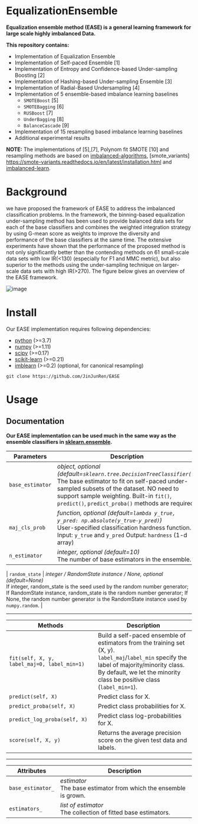 # EqualizationEnsemble


**Equalization ensemble method (EASE) is a general learning framework for large scale highly imbalanced Data.**


**This repository contains:**
- Implementation of Equalization Ensemble
- Implementation of Self-paced Ensemble [1]
- Implementation of Entropy and Confidence-based Under-sampling Boosting [2]
- Implementation of Hashing-based Under-sampling Ensemble [3]
- Implementation of Radial-Based Undersampling [4]
- Implementation of 5 ensemble-based imbalance learning baselines
  - `SMOTEBoost` [5]
  - `SMOTEBagging` [6]
  - `RUSBoost` [7]
  - `UnderBagging` [8]
  - `BalanceCascade` [9]
- Implementation of 15 resampling based imbalance learning baselines
- Additional experimental results

**NOTE:** The implementations of [5],[7], Polynom fit SMOTE [10] and resampling methods are based on [imbalanced-algorithms](https://github.com/dialnd/imbalanced-algorithms), [smote_variants] https://smote-variants.readthedocs.io/en/latest/installation.html and [imbalanced-learn](https://github.com/scikit-learn-contrib/imbalanced-learn).



# Background

we have proposed the framework of EASE to address the imbalanced classification problems. In the framework, the binning-based equalization under-sampling method has been used to provide balanced data sets for each of the base classifiers and combines the weighted integration strategy by using G-mean score as weights to improve the diversity and performance of the base classifiers at the same time. The extensive experiments have shown that the performance of the proposed method is not only significantly better than the contending methods on 61 small-scale data sets with low IR(<130) (especially for F1 and MMC metric), but also superior to the methods using the under-sampling technique on larger-scale data sets with high IR(>270). The figure below gives an overview of the EASE framework.

![image](https://github.com/jinjunRen/EASE/figure/framework.png)

# Install

Our EASE implementation requires following dependencies:
- [python](https://www.python.org/) (>=3.7)
- [numpy](https://numpy.org/) (>=1.11)
- [scipy](https://www.scipy.org/) (>=0.17)
- [scikit-learn](https://scikit-learn.org/stable/) (>=0.21)
- [imblearn](https://pypi.org/project/imblearn/) (>=0.2) (optional, for canonical resampling)


```
git clone https://github.com/JinJunRen/EASE
```

# Usage

## Documentation

**Our EASE implementation can be used much in the same way as the ensemble classifiers in [sklearn.ensemble](https://scikit-learn.org/stable/modules/classes.html#module-sklearn.ensemble).**  

| Parameters    | Description   |
| ------------- | ------------- |
| `base_estimator` | *object, optional (default=`sklearn.tree.DecisionTreeClassifier()`)* <br> The base estimator to fit on self-paced under-sampled subsets of the dataset. NO need to support sample weighting. Built-in `fit()`, `predict()`, `predict_proba()` methods are required. |
| `maj_cls_prob`  | *function, optional (default=`lambda y_true, y_pred: np.absolute(y_true-y_pred)`)* <br> User-specified classification hardness function. <br> Input: `y_true` and `y_pred` Output: `hardness` (1-d array)  |
| `n_estimator`    | *integer, optional (default=10)* <br> The number of base estimators in the ensemble. |

| `random_state`   | *integer / RandomState instance / None, optional (default=None)* <br> If integer, random_state is the seed used by the random number generator; If RandomState instance, random_state is the random number generator; If None, the random number generator is the RandomState instance used by `numpy.random`. |

----------------

| Methods    | Description   |
| ---------- | ------------- |
| `fit(self, X, y, label_maj=0, label_min=1)` | Build a self-paced ensemble of estimators from the training set (X, y). <br> `label_maj`/`label_min` specify the label of majority/minority class. <br> By default, we let the minority class be positive class (`label_min=1`). |
| `predict(self, X)` | Predict class for X. |
| `predict_proba(self, X)` | Predict class probabilities for X. |
| `predict_log_proba(self, X)` | Predict class log-probabilities for X. |
| `score(self, X, y)` | Returns the average precision score on the given test data and labels. |

----------------

| Attributes    | Description   |
| ------------- | ------------- |
| `base_estimator_` | *estimator* <br> The base estimator from which the ensemble is grown. |
| `estimators_` | *list of estimator* <br> The collection of fitted base estimators. |
